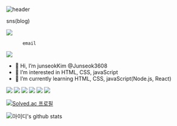 
![header](https://capsule-render.vercel.app/api?type=slice&color=auto&height=300&section=header&text=Junseok-kim%20&fontSize=90)


sns(blog)

<img src="https://img.shields.io/badge/--Blog-000000"/>
          
          email

<img src="https://img.shields.io/badge/Email-#EA4335?style=flat-square&logo=gmail&logoColor=white"/>


- 👋 Hi, I’m junseokKim @Junseok3608
- 👀 I’m interested in HTML, CSS, javaScript
- 🌱 I’m currently learning HTML, CSS, javaScript(Node.js, React)

<img src="https://img.shields.io/badge/HTML-E34F26?style=flat-square&logo=html&logoColor=white"/>
<img src="https://img.shields.io/badge/CSS-1572B6?style=flat-square&logo=css&logoColor=white"/>
<img src="https://img.shields.io/badge/JAVASCRIPT-F7DF1E?style=flat-square&logo=javascript&logoColor=white"/>
<img src="https://img.shields.io/badge/Nodejs-339933?style=flat-square&logo=nodejs&logoColor=white"/>
<img src="https://img.shields.io/badge/MongoDB-47A248?style=flat-square&logo=mongodb&logoColor=white"/>
<img src="https://img.shields.io/badge/Git-F05032?style=flat-square&logo=git&logoColor=white"/>


[![Solved.ac
프로필](http://mazassumnida.wtf/api/v2/generate_badge?boj=myjunee3608)](https://solved.ac/myjunee3608})

![아이디's github stats](https://github-readme-stats.vercel.app/api?username=junseok3608&show_icons=true)
